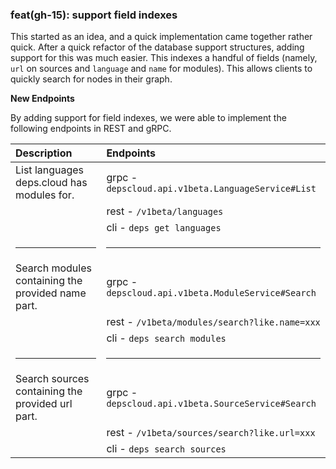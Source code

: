 ### feat(gh-15): support field indexes

This started as an idea, and a quick implementation came together rather quick.
After a quick refactor of the database support structures, adding support for this was much easier.
This indexes a handful of fields (namely, `url` on sources and `language` and `name` for modules).
This allows clients to quickly search for nodes in their graph.

**New Endpoints**

By adding support for field indexes, we were able to implement the following endpoints in REST and gRPC.

| Description                                       | Endpoints                                          |
|:--------------------------------------------------|:---------------------------------------------------|
| List languages deps.cloud has modules for.        | grpc - `depscloud.api.v1beta.LanguageService#List` |
|                                                   | rest -  `/v1beta/languages`                        |
|                                                   | cli  - `deps get languages`                        |
| <hr/> | <hr/> |
| Search modules containing the provided name part. | grpc - `depscloud.api.v1beta.ModuleService#Search` |
|                                                   | rest - `/v1beta/modules/search?like.name=xxx`      |
|                                                   | cli  - `deps search modules`                       |
| <hr/> | <hr/> |
| Search sources containing the provided url part.  | grpc - `depscloud.api.v1beta.SourceService#Search` |
|                                                   | rest - `/v1beta/sources/search?like.url=xxx`       |
|                                                   | cli  - `deps search sources`                       |
